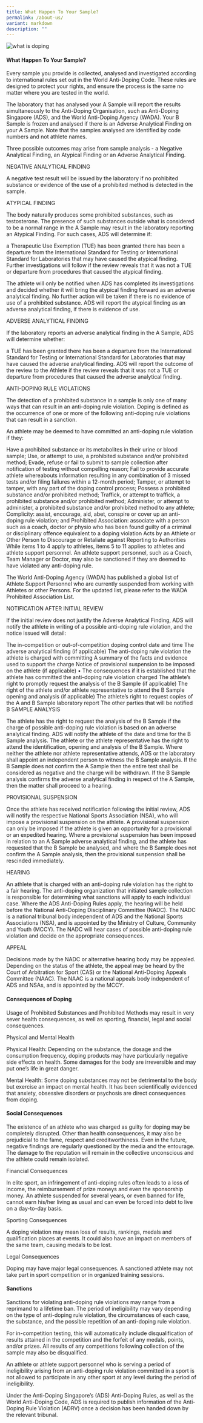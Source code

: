 ```yaml
---
title: What Happen To Your Sample?
permalink: /about-us/
variant: markdown
description: ""
---
```

![what is doping](/images/about_us.png)
#### What Happen To Your Sample?

Every sample you provide is collected, analysed and investigated according to international rules set out in the World Anti-Doping Code. These rules are designed to protect your rights, and ensure the process is the same no matter where you are tested in the world.

The laboratory that has analysed your A Sample will report the results simultaneously to the Anti-Doping Organisation, such as Anti-Doping Singapore (ADS), and the World Anti-Doping Agency (WADA). Your B Sample is frozen and analysed if there is an Adverse Analytical Finding on your A Sample. Note that the samples analysed are identified by code numbers and not athlete names.

Three possible outcomes may arise from sample analysis - a Negative Analytical Finding, an Atypical Finding or an Adverse Analytical Finding.

NEGATIVE ANALYTICAL FINDING

A negative test result will be issued by the laboratory if no prohibited substance or evidence of the use of a prohibited method is detected in the sample.

ATYPICAL FINDING

The body naturally produces some prohibited substances, such as testosterone. The presence of such substances outside what is considered to be a normal range in the A Sample may result in the laboratory reporting an Atypical Finding. For such cases, ADS will determine if:

a Therapeutic Use Exemption (TUE) has been granted
there has been a departure from the International Standard for Testing or International Standard for Laboratories that may have caused the atypical finding.
Further investigations will follow if the review reveals that it was not a TUE or departure from procedures that caused the atypical finding.

The athlete will only be notified when ADS has completed its investigations and decided whether it will bring the atypical finding forward as an adverse analytical finding. No further action will be taken if there is no evidence of use of a prohibited substance. ADS will report the atypical finding as an adverse analytical finding, if there is evidence of use.

ADVERSE ANALYTICAL FINDING

If the laboratory reports an adverse analytical finding in the A Sample, ADS will determine whether:

a TUE has been granted
there has been a departure from the International Standard for Testing or International Standard for Laboratories that may have caused the adverse analytical finding.
ADS will report the outcome of the review to the Athlete if the review reveals that it was not a TUE or departure from procedures that caused the adverse analytical finding.

ANTI-DOPING RULE VIOLATIONS

The detection of a prohibited substance in a sample is only one of many ways that can result in an anti-doping rule violation. Doping is defined as the occurrence of one or more of the following anti-doping rule violations that can result in a sanction.

An athlete may be deemed to have committed an anti-doping rule violation if they:

Have a prohibited substance or its metabolites in their urine or blood sample;
Use, or attempt to use, a prohibited substance and/or prohibited method;
Evade, refuse or fail to submit to sample collection after notification of testing without compelling reason;
Fail to provide accurate athlete whereabouts information resulting in any combination of 3 missed tests and/or filing failures within a 12-month period;
Tamper, or attempt to tamper, with any part of the doping control process;
Possess a prohibited substance and/or prohibited method;
Traffick, or attempt to traffick, a prohibited substance and/or prohibited method;
Administer, or attempt to administer, a prohibited substance and/or prohibited method to any athlete;
Complicity: assist, encourage, aid, abet, conspire or cover up an anti-doping rule violation; and
Prohibited Association: associate with a person such as a coach, doctor or physio who has been found guilty of a criminal or disciplinary offence equivalent to a doping violation
Acts by an Athlete or Other Person to Discourage or Retaliate against Reporting to Authorities
While items 1 to 4 apply to athletes, items 5 to 11 applies to athletes and athlete support personnel. An athlete support personnel, such as a Coach, Team Manager or Doctor, may also be sanctioned if they are deemed to have violated any anti-doping rule.

The World Anti-Doping Agency (WADA) has published a global list of Athlete Support Personnel who are currently suspended from working with Athletes or other Persons. For the updated list, please refer to the WADA Prohibited Association List.

NOTIFICATION AFTER INITIAL REVIEW

If the initial review does not justify the Adverse Analytical Finding, ADS will notify the athlete in writing of a possible anti-doping rule violation, and the notice issued will detail:

The in-competition or out-of-competition doping control date and time
The adverse analytical finding (if applicable)
The anti-doping rule violation the athlete is charged with committing
A summary of the facts and evidence used to support the charge
Notice of provisional suspension to be imposed on the athlete (if applicable) • The consequences if it is established that the athlete has committed the anti-doping rule violation charged
The athlete’s right to promptly request the analysis of the B Sample (if applicable)
The right of the athlete and/or athlete representative to attend the B Sample opening and analysis (if applicable)
The athlete’s right to request copies of the A and B Sample laboratory report
The other parties that will be notified
B SAMPLE ANALYSIS

The athlete has the right to request the analysis of the B Sample if the charge of possible anti-doping rule violation is based on an adverse analytical finding. ADS will notify the athlete of the date and time for the B Sample analysis. The athlete or the athlete representative has the right to attend the identification, opening and analysis of the B Sample. Where neither the athlete nor athlete representative attends, ADS or the laboratory shall appoint an independent person to witness the B Sample analysis. If the B Sample does not confirm the A Sample then the entire test shall be considered as negative and the charge will be withdrawn. If the B Sample analysis confirms the adverse analytical finding in respect of the A Sample, then the matter shall proceed to a hearing.

PROVISIONAL SUSPENSION

Once the athlete has received notification following the initial review, ADS will notify the respective National Sports Association (NSA), who will impose a provisional suspension on the athlete. A provisional suspension can only be imposed if the athlete is given an opportunity for a provisional or an expedited hearing. Where a provisional suspension has been imposed in relation to an A Sample adverse analytical finding, and the athlete has requested that the B Sample be analysed, and where the B Sample does not confirm the A Sample analysis, then the provisional suspension shall be rescinded immediately.

HEARING

An athlete that is charged with an anti-doping rule violation has the right to a fair hearing. The anti-doping organization that initiated sample collection is responsible for determining what sanctions will apply to each individual case. Where the ADS Anti-Doping Rules apply, the hearing will be held before the National Anti-Doping Disciplinary Committee (NADC). The NADC is a national tribunal body independent of ADS and the National Sports Associations (NSA), and is appointed by the Ministry of Culture, Community and Youth (MCCY). The NADC will hear cases of possible anti-doping rule violation and decide on the appropriate consequences.

APPEAL

Decisions made by the NADC or alternative hearing body may be appealed. Depending on the status of the athlete, the appeal may be heard by the Court of Arbitration for Sport (CAS) or the National Anti-Doping Appeals Committee (NAAC). The NAAC is a national appeals body independent of ADS and NSAs, and is appointed by the MCCY.

#### Consequences of Doping

Usage of Prohibited Substances and Prohibited Methods may result in very sever health consequences, as well as sporting, financial, legal and social consequences.

Physical and Mental Health

Physical Health: Depending on the substance, the dosage and the consumption frequency, doping products may have particularly negative side effects on health. Some damages for the body are irreversible and may put one’s life in great danger.

Mental Health: Some doping substances may not be detrimental to the body but exercise an impact on mental health. It has been scientifically evidenced that anxiety, obsessive disorders or psychosis are direct consequences from doping.

#### Social Consequences

The existence of an athlete who was charged as guilty for doping may be completely disrupted. Other than health consequences, it may also be prejudicial to the fame, respect and creditworthiness. Even in the future, negative findings are regularly questioned by the media and the entourage. The damage to the reputation will remain in the collective unconscious and the athlete could remain isolated.

Financial Consequences

In elite sport, an infringement of anti-doping rules often leads to a loss of income, the reimbursement of prize moneys and even the sponsorship money. An athlete suspended for several years, or even banned for life, cannot earn his/her living as usual and can even be forced into debt to live on a day-to-day basis.

Sporting Consequences

A doping violation may mean loss of results, rankings, medals and qualification places at events. It could also have an impact on members of the same team, causing medals to be lost.

Legal Consequences

Doping may have major legal consequences. A sanctioned athlete may not take part in sport competition or in organized training sessions.

#### Sanctions

Sanctions for violating anti-doping rule violations may range from a reprimand to a lifetime ban. The period of ineligibility may vary depending on the type of anti-doping rule violation, the circumstances of each case, the substance, and the possible repetition of an anti-doping rule violation.

For in-competition testing, this will automatically include disqualification of results attained in the competition and the forfeit of any medals, points, and/or prizes. All results of any competitions following collection of the sample may also be disqualified.

An athlete or athlete support personnel who is serving a period of ineligibility arising from an anti-doping rule violation committed in a sport is not allowed to participate in any other sport at any level during the period of ineligibility.

Under the Anti-Doping Singapore’s (ADS) Anti-Doping Rules, as well as the World Anti-Doping Code, ADS is required to publish information of the Anti-Doping Rule Violation (ADRV) once a decision has been handed down by the relevant tribunal.